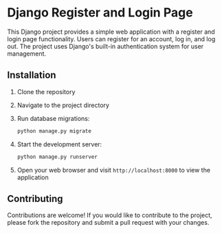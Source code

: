 # Django Register and Login Page
This Django project provides a simple web application with a register and login page functionality. Users can register for an account, log in, and log out. The project uses Django's built-in authentication system for user management.

## Installation

1. Clone the repository
  
2. Navigate to the project directory
 
3. Run database migrations:
    ```bash
   python manage.py migrate
    ```

4. Start the development server:

    ```bash
    python manage.py runserver
    ```

5. Open your web browser and visit `http://localhost:8000` to view the application

## Contributing

Contributions are welcome! If you would like to contribute to the project, please fork the repository and submit a pull request with your changes.

 
